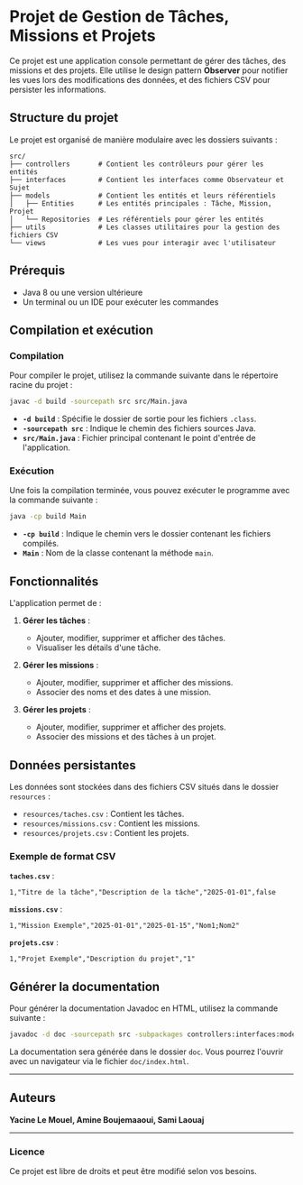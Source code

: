 
# Projet de Gestion de Tâches, Missions et Projets

Ce projet est une application console permettant de gérer des tâches, des missions et des projets. Elle utilise le design pattern **Observer** pour notifier les vues lors des modifications des données, et des fichiers CSV pour persister les informations.

## Structure du projet

Le projet est organisé de manière modulaire avec les dossiers suivants :

```
src/
├── controllers       # Contient les contrôleurs pour gérer les entités
├── interfaces        # Contient les interfaces comme Observateur et Sujet
├── models            # Contient les entités et leurs référentiels
│   ├── Entities      # Les entités principales : Tâche, Mission, Projet
│   └── Repositories  # Les référentiels pour gérer les entités
├── utils             # Les classes utilitaires pour la gestion des fichiers CSV
└── views             # Les vues pour interagir avec l'utilisateur
```

## Prérequis

- Java 8 ou une version ultérieure
- Un terminal ou un IDE pour exécuter les commandes

## Compilation et exécution

### Compilation

Pour compiler le projet, utilisez la commande suivante dans le répertoire racine du projet :

```bash
javac -d build -sourcepath src src/Main.java
```

- **`-d build`** : Spécifie le dossier de sortie pour les fichiers `.class`.
- **`-sourcepath src`** : Indique le chemin des fichiers sources Java.
- **`src/Main.java`** : Fichier principal contenant le point d'entrée de l'application.

### Exécution

Une fois la compilation terminée, vous pouvez exécuter le programme avec la commande suivante :

```bash
java -cp build Main
```

- **`-cp build`** : Indique le chemin vers le dossier contenant les fichiers compilés.
- **`Main`** : Nom de la classe contenant la méthode `main`.

## Fonctionnalités

L'application permet de :

1. **Gérer les tâches** :
   - Ajouter, modifier, supprimer et afficher des tâches.
   - Visualiser les détails d'une tâche.

2. **Gérer les missions** :
   - Ajouter, modifier, supprimer et afficher des missions.
   - Associer des noms et des dates à une mission.

3. **Gérer les projets** :
   - Ajouter, modifier, supprimer et afficher des projets.
   - Associer des missions et des tâches à un projet.

## Données persistantes

Les données sont stockées dans des fichiers CSV situés dans le dossier `resources` :

- `resources/taches.csv` : Contient les tâches.
- `resources/missions.csv` : Contient les missions.
- `resources/projets.csv` : Contient les projets.

### Exemple de format CSV

**`taches.csv`** :
```
1,"Titre de la tâche","Description de la tâche","2025-01-01",false
```

**`missions.csv`** :
```
1,"Mission Exemple","2025-01-01","2025-01-15","Nom1;Nom2"
```

**`projets.csv`** :
```
1,"Projet Exemple","Description du projet","1"
```

## Générer la documentation

Pour générer la documentation Javadoc en HTML, utilisez la commande suivante :

```bash
javadoc -d doc -sourcepath src -subpackages controllers:interfaces:models:utils:views
```

La documentation sera générée dans le dossier `doc`. Vous pourrez l'ouvrir avec un navigateur via le fichier `doc/index.html`.

---

## Auteurs

**Yacine Le Mouel, Amine Boujemaaoui, Sami Laouaj**

---

### Licence

Ce projet est libre de droits et peut être modifié selon vos besoins.
